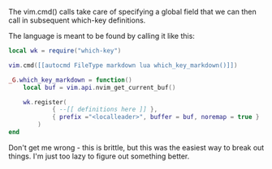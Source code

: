 The vim.cmd() calls take care of specifying a global field that we can then call in subsequent which-key definitions.

The language is meant to be found by calling it like this:

```lua
local wk = require("which-key")

vim.cmd([[autocmd FileType markdown lua which_key_markdown()]])

_G.which_key_markdown = function()
    local buf = vim.api.nvim_get_current_buf()

    wk.register(
            { --[[ definitions here ]] },
            { prefix ="<localleader>", buffer = buf, noremap = true }
        )
end
```

Don't get me wrong - this is brittle, but this was the easiest way to break out things. I'm just too lazy to figure out something better.
